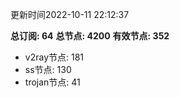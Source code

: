 更新时间2022-10-11 22:12:37

**总订阅: 64**
**总节点: 4200**
**有效节点: 352**
- v2ray节点: 181
- ss节点: 130
- trojan节点: 41
